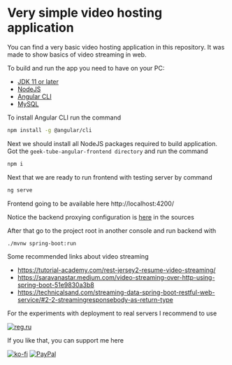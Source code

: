 # Very simple video hosting application

You can find a very basic video hosting application in this repository. 
It was made to show basics of video streaming in web.

To build and run the app you need to have on your PC:
* [JDK 11 or later](https://www.oracle.com/java/technologies/javase-jdk11-downloads.html)
* [NodeJS](https://nodejs.org/)
* [Angular CLI](https://angular.io/guide/setup-local)
* [MySQL](https://dev.mysql.com/downloads/)

To install Angular CLI run the command
```bash
npm install -g @angular/cli
```

Next we should install all NodeJS packages required to build application. Got the `geek-tube-angular-frontend directory` and run the command 
```bash
npm i
```

Next that we are ready to run frontend with testing server by command
```bash
ng serve
```

Frontend going to be available here http://localhost:4200/

Notice the backend proxying configuration is [here](/geek-tube-angular-frontend/proxy.conf.json) in the sources

After that go to the project root in another console and run backend with
```bash
./mvnw spring-boot:run
```

Some recommended links about video streaming
* https://tutorial-academy.com/rest-jersey2-resume-video-streaming/
* https://saravanastar.medium.com/video-streaming-over-http-using-spring-boot-51e9830a3b8
* https://technicalsand.com/streaming-data-spring-boot-restful-web-service/#2-2-streamingresponsebody-as-return-type

For the experiments with deployment to real servers I recommend to use

[![reg.ru](https://www.reg.ru/i/affiliate/100x100.1.jpg)](https://www.reg.ru/?rlink=reflink-6434017)

If you like that, you can support me here

[![ko-fi](https://www.ko-fi.com/img/donate_sm.png)](https://ko-fi.com/X8X8NI26)
[![PayPal](https://www.paypalobjects.com/webstatic/mktg/logo/pp_cc_mark_37x23.jpg)](https://www.paypal.me/usharik)

